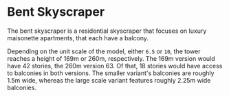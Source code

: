 # Bent Skyscraper
The bent skyscraper is a residential skyscraper that focuses on luxury maisonette apartments, that each have a balcony.

Depending on the unit scale of the model, either `6.5` or `10`, the tower reaches a height of 169m or 260m, respectively. The 169m version would have 42 stories, the 260m version 63. Of that, 18 stories would have access to balconies in both versions. The smaller variant's balconies are roughly 1.5m wide, whereas the large scale variant features roughly 2.25m wide balconies. 
